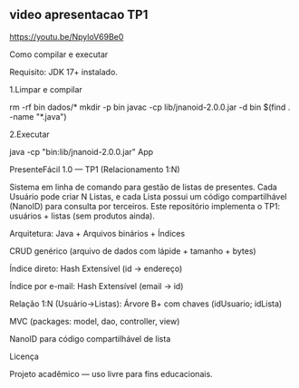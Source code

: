 ## video apresentacao TP1
https://youtu.be/NpyloV69Be0

Como compilar e executar

Requisito: JDK 17+ instalado.

1.Limpar e compilar

rm -rf bin dados/* mkdir -p bin javac -cp lib/jnanoid-2.0.0.jar -d bin $(find . -name "*.java")

2.Executar

java -cp "bin:lib/jnanoid-2.0.0.jar" App

PresenteFácil 1.0 — TP1 (Relacionamento 1:N)

Sistema em linha de comando para gestão de listas de presentes. Cada Usuário pode criar N Listas, e cada Lista possui um código compartilhável (NanoID) para consulta por terceiros. Este repositório implementa o TP1: usuários + listas (sem produtos ainda).

Arquitetura: Java + Arquivos binários + Índices

CRUD genérico (arquivo de dados com lápide + tamanho + bytes)

Índice direto: Hash Extensível (id → endereço)

Índice por e-mail: Hash Extensível (email → id)

Relação 1:N (Usuário→Listas): Árvore B+ com chaves (idUsuario; idLista)

MVC (packages: model, dao, controller, view)

NanoID para código compartilhável de lista

Licença

Projeto acadêmico — uso livre para fins educacionais.
